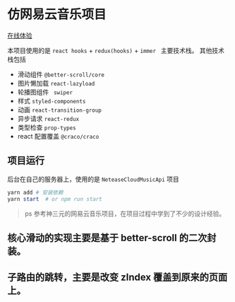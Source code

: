 # 仿网易云音乐项目 
<a href="http://1.15.227.196/" target="_blank">在线体验</a>

本项目使用的是 `react hooks` + `redux(hooks)` + `immer ` 主要技术栈。
其他技术栈包括

- 滑动组件 `@better-scroll/core`
- 图片懒加载 `react-lazyload`
- 轮播图组件 ` swiper`
- 样式 `styled-components`
- 动画 `react-transition-group`
- 异步请求 `react-redux`
- 类型检查 `prop-types`
- react 配置覆盖 `@craco/craco`

## 项目运行
后台在自己的服务器上，使用的是 `NeteaseCloudMusicApi` 项目
```powershell
yarn add # 安装依赖
yarn start  # or npm run start
```

> ps 参考神三元的网易云音乐项目，在项目过程中学到了不少的设计经验。

## 核心滑动的实现主要是基于 better-scroll 的二次封装。

## 子路由的跳转，主要是改变 zIndex 覆盖到原来的页面上。
